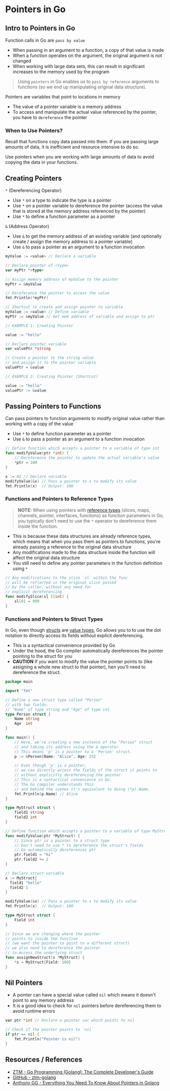 # Pointers in Go

## Intro to Pointers in Go

Function calls in Go are `pass by value`

- When passing in an argument to a function, a copy of that value is made
- When a function operates on the argument, the original argument is not changed
- When working with large data sets, this can result in significant increases to the memory used by the program

> Using `pointers` in Go enables us to `pass by reference` arguments to functions (so we end up manipulating original data structure).

Pointers are variables that point to locations in memory

- The value of a pointer variable is a memory address
- To access and manipulate the actual value referenced by the pointer, you have to `dereference` the pointer

### When to Use Pointers?

Recall that functions copy data passed into them. If you are passing large amounts of data, it is inefficient and resource intensive to do so.

Use pointers when you are working with large amounts of data to avoid copying the data in your functions.

## Creating Pointers

`*` (Dereferencing Operator)

- Use `*` on a type to indicate the type is a pointer
- Use `*` on a pointer variable to dereference the pointer (access the value that is stored at the memory address referenced by the pointer)
- Use `*` to define a function parameter as a pointer

`&` (Address Operator)

- Use `&` to get the memory address of an existing variable (and optionally create / assign the memory address to a pointer variable)
- Use `&` to pass a pointer as an argument to a function invocation

```go
myValue := <value> // Declare a variable

// Declare pointer of <type>
var myPtr *<type>

// Assign memory address of myValue to the pointer
myPtr = &myValue

// Dereference the pointer to access the value
fmt.Println(*myPtr)
```

```go
// Shortcut to create and assign pointer to variable
myValue := <value> // Define variable
myPtr := &myValue // Get mem address of variable and assign to ptr
```

```go
// EXAMPLE 1: Creating Pointer

value := "hello"

// Declare pointer variable
var valuePtr *string

// Create a pointer to the string value
// and assign it to the pointer variable
valuePtr = &value
```

```go
// EXAMPLE 2: Creating Pointer (Shortcut)

value := "hello"
valuePtr := &value
```

## Passing Pointers to Functions

Can pass pointers to function arguments to modify original value rather than working with a copy of the value

- Use `*` to define function parameter as a pointer
- Use `&` to pass a pointer as an argument to a function invocation

```go
// Define function which accepts a pointer to a variable of type int
func modifyValue(ptr *int) {
    // Dereference the pointer to update the actual variable's value
    *ptr = 100
}

x := 42 // Declare variable
modifyValue(&x) // Pass a pointer to x to modify its value
fmt.Println(x)  // Output: 100
```

### Functions and Pointers to Reference Types

> **NOTE:** When using pointers with [reference types](go_data-types_value-vs-reference.md#reference-types) (slices, maps, channels, pointer, interfaces, funcitons) as function parameters in Go, you typically don't need to use the `*` operator to dereference them inside the function.

- This is because these data structures are already reference types, which means that when you pass them as pointers to functions, you're already passing a reference to the original data structure
- Any modifications made to the data structure inside the function will affect the original data structure
- You still need to define any pointer parameters in the function definition using `*`

```go
// Any modifications to the slice `sl` within the func
// will be reflected in the original slice passed
// by the caller, without any need for
// explicit dereferencing
func modifySlice(sl []int) {
    sl[0] = 999
}
```

### Functions and Pointers to Struct Types

In Go, even though [structs](go_data-types_structs.md) are [value types](go_data-types_value-vs-reference.md#value-types), Go allows you to to use the dot notation to directly access its fields without explicit dereferencing.

- This is a syntactical convenience provided by Go
- Under the hood, the Go compiler automatically dereferences the pointer pointing to the struct for you
- **CAUTION** If you want to modify the value the pointer points to (like assigning a whole new struct to that pointer), hen you'll need to dereference the struct.

```go
package main

import "fmt"

// Define a new struct type called "Person"
// with two fields:
// "Name" of type string and "Age" of type int.
type Person struct {
    Name string
    Age  int
}

func main() {
    // Here, we're creating a new instance of the "Person" struct
    // and taking its address using the & operator.
    // This means 'p' is a pointer to a 'Person' struct.
    p := &Person{Name: "Alice", Age: 25}

    // Even though 'p' is a pointer,
    // we can directly access the fields of the struct it points to
    // without explicitly dereferencing the pointer.
    // This is a syntactical convenience in Go.
    // The Go compiler understands this
    // and behind the scenes it's equivalent to doing (*p).Name.
    fmt.Println(p.Name) // Alice
}
```

```go
type MyStruct struct {
    field1 string
    field2 int
}

// Define function which accepts a pointer to a variable of type MyStruct
func modifyValue(ptr *MyStruct) {
    // Since ptr is a pointer to a struct type
    // Don't need to use * to dereference the struct's fields
    // Go automatically dereferences ptr
    ptr.field1 = "hi"
    ptr.field2 += 2
}

// Declare struct variable
x := MyStruct{
  field1 "hello"
  field2 1
}

modifyValue(&x) // Pass a pointer to x to modify its value
fmt.Println(x)  // Output: 100
```

```go
type MyStruct struct {
    Field int
}

// Since we are changing where the pointer
// points to inside the function
// (we want the pointer to point to a different struct)
// we also need to dereference the pointer
// to access the underlying struct
func assignNewStruct(s *MyStruct) {
    *s = MyStruct{Field: 100}
}
```

## Nil Pointers

- A pointer can have a special value called `nil` which means it doesn't point to any memory address
- It is a good idea to check for `nil` pointers before dereferencing them to avoid runtime errors

```go
var ptr *int // Declare a pointer var which points to nil

// Check if the pointer points to `nil`
if ptr == nil {
    fmt.Println("Pointer is nil")
}
```

## Resources / References

- [ZTM - Go Programming (Golang): The Complete Developer's Guide](https://zerotomastery.io/courses/learn-golang/)
- [GitHub - ztm-golang](https://github.com/jayson-lennon/ztm-golang)
- [Anthony GG - Everything You Need To Know About Pointers in Golang](https://www.youtube.com/watch?v=mqH21m0MsWk&list=PL0xRBLFXXsP7-0IVCmoo2FEWBrQzfH2l8&index=7)

